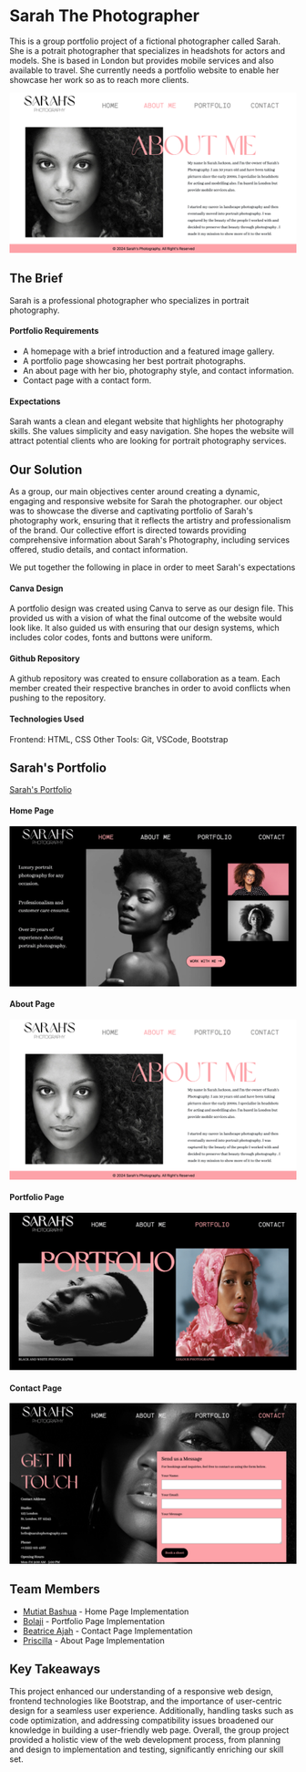 # Sarah The Photographer

This is a group portfolio project of a fictional photographer called Sarah. She is a potrait photographer that specializes in headshots for actors and models. She is based in London but provides mobile services and also available to travel. She currently needs a portfolio website to enable her showcase her work so as to reach more clients.

![portfolio image](./readme-images/about.png)

## The Brief

Sarah is a professional photographer who specializes in portrait photography.

#### Portfolio Requirements

-  A homepage with a brief introduction and a featured image gallery.
-  A portfolio page showcasing her best portrait photographs.
-  An about page with her bio, photography style, and contact information.
-  Contact page with a contact form.

#### Expectations

Sarah wants a clean and elegant website that highlights her photography
skills. She values simplicity and easy navigation. She hopes the website will attract potential
clients who are looking for portrait photography services.

## Our Solution

As a group, our main objectives center around creating a dynamic, engaging and responsive website for Sarah the photographer. our object was to showcase the diverse and captivating portfolio of Sarah's photography work, ensuring that it reflects the artistry and professionalism of the brand. Our collective effort is directed towards providing comprehensive information about Sarah's Photography, including services offered, studio details, and contact information.

We put together the following in place in order to meet Sarah's expectations

#### Canva Design

A portfolio design was created using Canva to serve as our design file. This provided us with a vision of what the final outcome of the website would look like. It also guided us with ensuring that our design systems, which includes color codes, fonts and buttons were uniform.

#### Github Repository

A github repository was created to ensure collaboration as a team. Each member created their respective branches in order to avoid conflicts when pushing to the repository.

#### Technologies Used

Frontend: HTML, CSS
Other Tools: Git, VSCode, Bootstrap

## Sarah's Portfolio

[Sarah's Portfolio](sarahs-portfolio-project.vercel.app)

#### Home Page

![portfolio image](./readme-images/home.png)

#### About Page

![portfolio image](./readme-images/about.png)

#### Portfolio Page

![portfolio image](./readme-images/portfolio.png)

#### Contact Page

![portfolio image](./readme-images/contact.png)

## Team Members

-  [Mutiat Bashua](https://github.com/MutiatBash) - Home Page Implementation
-  [Bolaji](https://github.com/toomanyfishb) - Portfolio Page Implementation
-  [Beatrice Ajah](https://github.com/Onyiajah) - Contact Page Implementation
-  [Priscilla](https://github.com/Pazil24) - About Page Implementation

## Key Takeaways

This project enhanced our understanding of a responsive web design, frontend
technologies like Bootstrap, and the importance of user-centric design for a seamless user
experience. Additionally, handling tasks such as code optimization, and addressing compatibility issues broadened our knowledge in building a user-friendly web page.
Overall, the group project provided a holistic view of the web development process, from planning and design to implementation and testing, significantly enriching our skill set.
